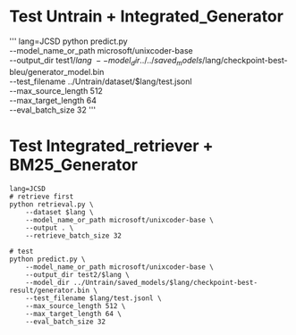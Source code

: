 # Test Untrain + Integrated_Generator
'''
lang=JCSD
python predict.py \
    --model_name_or_path microsoft/unixcoder-base \
    --output_dir test1/$lang \
    --model_dir ../../saved_models/$lang/checkpoint-best-bleu/generator_model.bin \
    --test_filename ../Untrain/dataset/$lang/test.jsonl \
    --max_source_length 512 \
    --max_target_length 64 \
    --eval_batch_size 32
'''

# Test Integrated_retriever + BM25_Generator
```
lang=JCSD
# retrieve first
python retrieval.py \
    --dataset $lang \
    --model_name_or_path microsoft/unixcoder-base \
    --output . \
    --retrieve_batch_size 32

# test
python predict.py \
    --model_name_or_path microsoft/unixcoder-base \
    --output_dir test2/$lang \
    --model_dir ../Untrain/saved_models/$lang/checkpoint-best-result/generator.bin \
    --test_filename $lang/test.jsonl \
    --max_source_length 512 \
    --max_target_length 64 \
    --eval_batch_size 32
```
